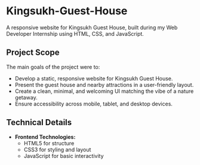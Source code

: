 # Kingsukh-Guest-House
A responsive website for Kingsukh Guest House, built during my Web Developer Internship using HTML, CSS, and JavaScript.


## Project Scope

The main goals of the project were to:

- Develop a static, responsive website for Kingsukh Guest House.
- Present the guest house and nearby attractions in a user-friendly layout.
- Create a clean, minimal, and welcoming UI matching the vibe of a nature getaway.
- Ensure accessibility across mobile, tablet, and desktop devices.

## Technical Details

- **Frontend Technologies:**  
  - HTML5 for structure  
  - CSS3 for styling and layout  
  - JavaScript for basic interactivity
